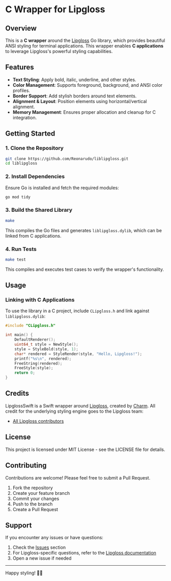 # C Wrapper for Lipgloss

## Overview
This is a **C wrapper** around the [Lipgloss](https://github.com/charmbracelet/lipgloss) Go library, which provides beautiful ANSI styling for terminal applications. This wrapper enables **C applications** to leverage Lipgloss's powerful styling capabilities.

## Features
- **Text Styling**: Apply bold, italic, underline, and other styles.
- **Color Management**: Supports foreground, background, and ANSI color profiles.
- **Border Support**: Add stylish borders around text elements.
- **Alignment & Layout**: Position elements using horizontal/vertical alignment.
- **Memory Management**: Ensures proper allocation and cleanup for C integration.

## Getting Started

### 1. Clone the Repository
```sh
git clone https://github.com/Reonarudo/liblipgloss.git
cd liblipgloss
```

### 2. Install Dependencies
Ensure Go is installed and fetch the required modules:
```sh
go mod tidy
```

### 3. Build the Shared Library
```sh
make
```
This compiles the Go files and generates `liblipgloss.dylib`, which can be linked from C applications.

### 4. Run Tests
```sh
make test
```
This compiles and executes test cases to verify the wrapper's functionality.

## Usage
### Linking with C Applications
To use the library in a C project, include `CLipgloss.h` and link against `liblipgloss.dylib`:
```c
#include "CLipgloss.h"

int main() {
    DefaultRenderer();
    uint64_t style = NewStyle();
    style = StyleBold(style, 1);
    char* rendered = StyleRender(style, "Hello, Lipgloss!");
    printf("%s\n", rendered);
    FreeString(rendered);
    FreeStyle(style);
    return 0;
}
```

## Credits

LipglossSwift is a Swift wrapper around [Lipgloss](https://github.com/charmbracelet/lipgloss), created by [Charm](https://charm.sh). All credit for the underlying styling engine goes to the Lipgloss team:

- [All Lipgloss contributors](https://github.com/charmbracelet/lipgloss/graphs/contributors)

## License

This project is licensed under MIT License - see the LICENSE file for details.

## Contributing

Contributions are welcome! Please feel free to submit a Pull Request.

1. Fork the repository
2. Create your feature branch
3. Commit your changes
4. Push to the branch
5. Create a Pull Request

## Support

If you encounter any issues or have questions:

1. Check the [Issues](https://github.com/Reonarudo/liblipgloss/issues) section
2. For Lipgloss-specific questions, refer to the [Lipgloss documentation](https://github.com/charmbracelet/lipgloss)
3. Open a new issue if needed

---

Happy styling! 🎨✨